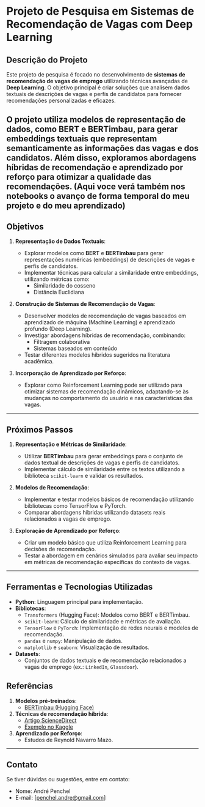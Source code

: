 # Projeto de Pesquisa em Sistemas de Recomendação de Vagas com Deep Learning

## **Descrição do Projeto**
Este projeto de pesquisa é focado no desenvolvimento de **sistemas de recomendação de vagas de emprego** utilizando técnicas avançadas de **Deep Learning**. O objetivo principal é criar soluções que analisem dados textuais de descrições de vagas e perfis de candidatos para fornecer recomendações personalizadas e eficazes.

O projeto utiliza modelos de representação de dados, como **BERT** e **BERTimbau**, para gerar embeddings textuais que representam semanticamente as informações das vagas e dos candidatos. Além disso, exploramos abordagens híbridas de recomendação e aprendizado por reforço para otimizar a qualidade das recomendações.
(Aqui voce verá também nos notebooks o avanço de forma temporal do meu projeto e do meu aprendizado)
---

## **Objetivos**

1. **Representação de Dados Textuais**:
   - Explorar modelos como **BERT** e **BERTimbau** para gerar representações numéricas (embeddings) de descrições de vagas e perfis de candidatos.
   - Implementar técnicas para calcular a similaridade entre embeddings, utilizando métricas como:
     - Similaridade do cosseno
     - Distância Euclidiana

2. **Construção de Sistemas de Recomendação de Vagas**:
   - Desenvolver modelos de recomendação de vagas baseados em aprendizado de máquina (Machine Learning) e aprendizado profundo (Deep Learning).
   - Investigar abordagens híbridas de recomendação, combinando:
     - Filtragem colaborativa
     - Sistemas baseados em conteúdo
   - Testar diferentes modelos híbridos sugeridos na literatura acadêmica.

3. **Incorporação de Aprendizado por Reforço**:
   - Explorar como Reinforcement Learning pode ser utilizado para otimizar sistemas de recomendação dinâmicos, adaptando-se às mudanças no comportamento do usuário e nas características das vagas.

---

## **Próximos Passos**

1. **Representação e Métricas de Similaridade**:
   - Utilizar **BERTimbau** para gerar embeddings para o conjunto de dados textual de descrições de vagas e perfis de candidatos.
   - Implementar cálculo de similaridade entre os textos utilizando a biblioteca `scikit-learn` e validar os resultados.

2. **Modelos de Recomendação**:
   - Implementar e testar modelos básicos de recomendação utilizando bibliotecas como TensorFlow e PyTorch.
   - Comparar abordagens híbridas utilizando datasets reais relacionados a vagas de emprego.

3. **Exploração de Aprendizado por Reforço**:
   - Criar um modelo básico que utiliza Reinforcement Learning para decisões de recomendação.
   - Testar a abordagem em cenários simulados para avaliar seu impacto em métricas de recomendação específicas do contexto de vagas.

---

## **Ferramentas e Tecnologias Utilizadas**
- **Python**: Linguagem principal para implementação.
- **Bibliotecas**:
  - `Transformers` (Hugging Face): Modelos como BERT e BERTimbau.
  - `scikit-learn`: Cálculo de similaridade e métricas de avaliação.
  - `TensorFlow` e `PyTorch`: Implementação de redes neurais e modelos de recomendação.
  - `pandas` e `numpy`: Manipulação de dados.
  - `matplotlib` e `seaborn`: Visualização de resultados.
- **Datasets**:
  - Conjuntos de dados textuais e de recomendação relacionados a vagas de emprego (ex.: `LinkedIn`, `Glassdoor`).


## **Referências**
1. **Modelos pré-treinados**:
   - [BERTimbau (Hugging Face)](https://huggingface.co/neuralmind/bert-base-portuguese-cased)
2. **Técnicas de recomendação híbrida**:
   - [Artigo ScienceDirect](https://www.sciencedirect.com/topics/computer-science/hybrid-recommendation)
   - [Exemplo no Kaggle](https://www.kaggle.com/code/iambideniz/hybrid-recommender-system)
3. **Aprendizado por Reforço**:
   - Estudos de Reynold Navarro Mazo.

---

## **Contato**
Se tiver dúvidas ou sugestões, entre em contato:
- Nome: André Penchel
- E-mail: [penchel.andre@gmail.com]

